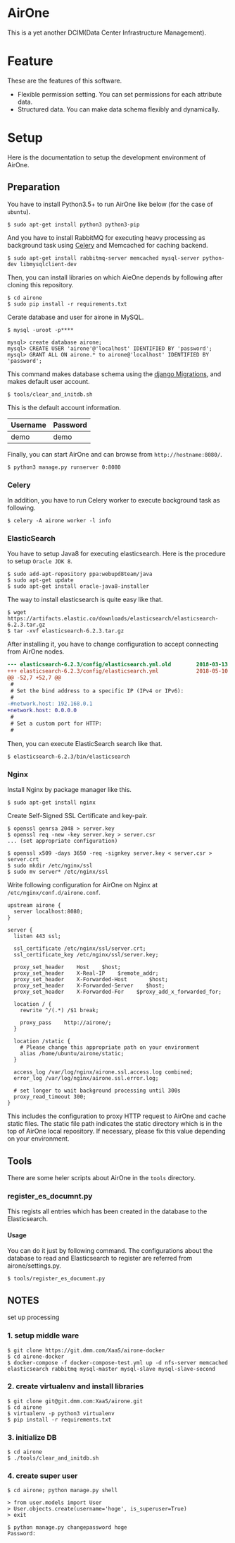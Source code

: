 # AirOne
This is a yet another DCIM(Data Center Infrastructure Management).

# Feature
These are the features of this software.
- Flexible permission setting. You can set permissions for each attribute data.
- Structured data. You can make data schema flexibly and dynamically.

# Setup
Here is the documentation to setup the development environment of AirOne.

## Preparation
You have to install Python3.5+ to run AirOne like below (for the case of `ubuntu`).
```
$ sudo apt-get install python3 python3-pip
```

And you have to install RabbitMQ for executing heavy processing as background task using [Celery](http://docs.celeryproject.org/) and Memcached for caching backend.
```
$ sudo apt-get install rabbitmq-server memcached mysql-server python-dev libmysqlclient-dev
```

Then, you can install libraries on which AieOne depends by following after cloning this repository.
```
$ cd airone
$ sudo pip install -r requirements.txt
```

Cerate database and user for airone in MySQL.
```
$ mysql -uroot -p****

mysql> create database airone;
mysql> CREATE USER 'airone'@'localhost' IDENTIFIED BY 'password';
mysql> GRANT ALL ON airone.* to airone@'localhost' IDENTIFIED BY 'password';
```

This command makes database schema using the [django Migrations](https://docs.djangoproject.com/en/1.11/topics/migrations/), and makes default user account.
```
$ tools/clear_and_initdb.sh
```

This is the default account information.

| Username | Password |
|:---------|:---------|
| demo     | demo     |

Finally, you can start AirOne and can browse from `http://hostname:8080/`.
```
$ python3 manage.py runserver 0:8080
```

### Celery

In addition, you have to run Celery worker to execute background task as following.
```
$ celery -A airone worker -l info
```

### ElasticSearch
You have to setup Java8 for executing elasticsearch. Here is the procedure to setup `Oracle JDK 8`.
```
$ sudo add-apt-repository ppa:webupd8team/java
$ sudo apt-get update
$ sudo apt-get install oracle-java8-installer
```

The way to install elasticsearch is quite easy like that.
```
$ wget https://artifacts.elastic.co/downloads/elasticsearch/elasticsearch-6.2.3.tar.gz
$ tar -xvf elasticsearch-6.2.3.tar.gz
```

After installing it, you have to change configuration to accept connecting from AirOne nodes.
```diff
--- elasticsearch-6.2.3/config/elasticsearch.yml.old        2018-03-13 19:02:56.000000000 +0900
+++ elasticsearch-6.2.3/config/elasticsearch.yml            2018-05-10 16:35:25.872529462 +0900
@@ -52,7 +52,7 @@
 #
 # Set the bind address to a specific IP (IPv4 or IPv6):
 #
-#network.host: 192.168.0.1
+network.host: 0.0.0.0
 #
 # Set a custom port for HTTP:
 #
```

Then, you can execute ElasticSearch search like that.
```
$ elasticsearch-6.2.3/bin/elasticsearch
```

### Nginx
Install Nginx by package manager like this.
```
$ sudo apt-get install nginx
```

Create Self-Signed SSL Certificate and key-pair.
```
$ openssl genrsa 2048 > server.key
$ openssl req -new -key server.key > server.csr
... (set appropriate configuration)

$ openssl x509 -days 3650 -req -signkey server.key < server.csr > server.crt
$ sudo mkdir /etc/nginx/ssl
$ sudo mv server* /etc/nginx/ssl
```

Write following configuration for AirOne on Nginx at `/etc/nginx/conf.d/airone.conf`.
```
upstream airone {
  server localhost:8080;
}

server {
  listen 443 ssl;

  ssl_certificate /etc/nginx/ssl/server.crt;
  ssl_certificate_key /etc/nginx/ssl/server.key;

  proxy_set_header    Host    $host;
  proxy_set_header    X-Real-IP    $remote_addr;
  proxy_set_header    X-Forwarded-Host       $host;
  proxy_set_header    X-Forwarded-Server    $host;
  proxy_set_header    X-Forwarded-For    $proxy_add_x_forwarded_for;

  location / {
    rewrite ^/(.*) /$1 break;

    proxy_pass    http://airone/;
  }

  location /static {
    # Please change this appropriate path on your environment
    alias /home/ubuntu/airone/static;
  }

  access_log /var/log/nginx/airone.ssl.access.log combined;
  error_log /var/log/nginx/airone.ssl.error.log;

  # set longer to wait background processing until 300s
  proxy_read_timeout 300;
}
```

This includes the configuration to proxy HTTP request to AirOne and cache static files. The static file path indicates the static directory which is in the top of AirOne local repository. If necessary, please fix this value depending on your environment.

## Tools
There are some heler scripts about AirOne in the `tools` directory.

### register_es_documnt.py
This regists all entries which has been created in the database to the Elasticsearch.

#### Usage
You can do it just by following command. The configurations about the database to read and Elasticsearch to register are referred from airone/settings.py.

```
$ tools/register_es_document.py
```

## NOTES

set up processing

### 1. setup middle ware

```
$ git clone https://git.dmm.com/XaaS/airone-docker
$ cd airone-docker
$ docker-compose -f docker-compose-test.yml up -d nfs-server memcached elasticsearch rabbitmq mysql-master mysql-slave mysql-slave-second
```

### 2. create virtualenv and install libraries

```
$ git clone git@git.dmm.com:XaaS/airone.git
$ cd airone
$ virtualenv -p python3 virtualenv
$ pip install -r requirements.txt
```

### 3. initialize DB

```
$ cd airone
$ ./tools/clear_and_initdb.sh
```

### 4. create super user

```
$ cd airone; python manage.py shell

> from user.models import User
> User.objects.create(username='hoge', is_superuser=True)
> exit

$ python manage.py changepassword hoge
Password: 
```

